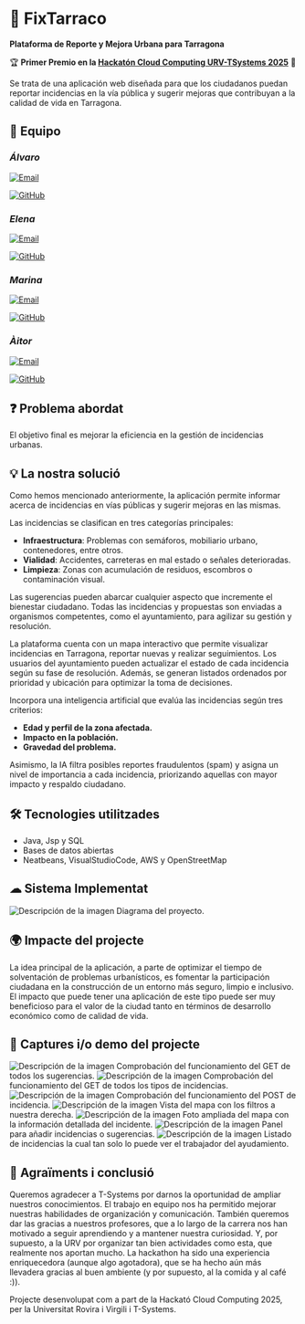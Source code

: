 
# 📌 FixTarraco

**Plataforma de Reporte y Mejora Urbana para Tarragona**

🏆 **Primer Premio en la [Hackatón Cloud Computing URV-TSystems 2025](https://cloudlab.urv.cat/catedracloud/2025/02/17/hackaton-cloud-computing-urv-tsystems-2025-1er-premio/)** 🥇

Se trata de una aplicación web diseñada para que los ciudadanos puedan reportar incidencias en la vía pública y sugerir mejoras que contribuyan a la calidad de vida en Tarragona.

## 👥 Equipo

### *Álvaro*

[![Email](https://img.shields.io/badge/Email-<alvaro.lucas@estudiants.urv.cat>-blue)](mailto:<alvaro.lucas@estudiants.urv.cat>)

[![GitHub](https://img.shields.io/badge/GitHub-<Alvar258>-black?logo=github)](https://github.com/<Alvar258>)

### *Elena* 

[![Email](https://img.shields.io/badge/Email-<elena.diez@estudiants.urv.cat>-blue)](mailto:<elena.diez@estudiants.urv.cat>)

[![GitHub](https://img.shields.io/badge/GitHub-<eleniitaa8>-black?logo=github)](https://github.com/<eleniitaa8>)

### *Marina*

[![Email](https://img.shields.io/badge/Email-<marina.oteiza@estudints.urv.cat>-blue)](mailto:<adreca-correu3>)

[![GitHub](https://img.shields.io/badge/GitHub-<MarinaOteiza>-black?logo=github)](https://github.com/<MarinaOteiza>)

### *Àitor*  

[![Email](https://img.shields.io/badge/Email-<aitor.olivares@estudints.urv.cat>-blue)](mailto:<aitor.olivares@gmail.com>)

[![GitHub](https://img.shields.io/badge/GitHub-<AitorPeseta>-black?logo=github)](https://github.com/<AitorPeseta>)

## ❓ Problema abordat

El objetivo final es mejorar la eficiencia en la gestión de incidencias urbanas.

## 💡 La nostra solució

Como hemos mencionado anteriormente, la aplicación permite informar acerca de incidencias en vías públicas y sugerir mejoras en las mismas. 

Las incidencias se clasifican en tres categorías principales:

- **Infraestructura**: Problemas con semáforos, mobiliario urbano, contenedores, entre otros.
- **Vialidad**: Accidentes, carreteras en mal estado o señales deterioradas.
- **Limpieza**: Zonas con acumulación de residuos, escombros o contaminación visual.

Las sugerencias pueden abarcar cualquier aspecto que incremente el bienestar ciudadano. Todas las incidencias y propuestas son enviadas a organismos competentes, como el ayuntamiento, para agilizar su gestión y resolución.

La plataforma cuenta con un mapa interactivo que permite visualizar incidencias en Tarragona, reportar nuevas y realizar seguimientos. Los usuarios del ayuntamiento pueden actualizar el estado de cada incidencia según su fase de resolución. Además, se generan listados ordenados por prioridad y ubicación para optimizar la toma de decisiones.

Incorpora una inteligencia artificial que evalúa las incidencias según tres criterios:

- **Edad y perfil de la zona afectada.**
- **Impacto en la población.**
- **Gravedad del problema.**

Asimismo, la IA filtra posibles reportes fraudulentos (spam) y asigna un nivel de importancia a cada incidencia, priorizando aquellas con mayor impacto y respaldo ciudadano.

## 🛠 Tecnologies utilitzades

- Java, Jsp y SQL
- Bases de datos abiertas
- Neatbeans, VisualStudioCode, AWS y OpenStreetMap 

## ☁ Sistema Implementat

![Descripción de la imagen](https://github.com/Alvar258/KernelPanic/blob/main/Diagrama_Uno.png?raw=true)
Diagrama del proyecto.

## 🌍 Impacte del projecte

La idea principal de la aplicación, a parte de optimizar el tiempo de solventación de problemas urbanísticos, es fomentar la participación ciudadana en la construcción de un entorno más seguro, limpio e inclusivo. El impacto que puede tener una aplicación de este tipo puede ser muy beneficioso para el valor de la ciudad tanto en términos de desarrollo económico como  de calidad de vida.

## 📸 Captures i/o demo del projecte

![Descripción de la imagen](https://github.com/Alvar258/KernelPanic/blob/main/get_sugerencia.png?raw=true)
Comprobación del funcionamiento del GET de todos los sugerencias.
![Descripción de la imagen](https://github.com/Alvar258/KernelPanic/blob/main/get_types.png?raw=true)
Comprobación del funcionamiento del GET de todos los tipos de incidencias.
![Descripción de la imagen](https://github.com/Alvar258/KernelPanic/blob/main/post_incidencia.png?raw=true)
Comprobación del funcionamiento del POST de incidencia. 
![Descripción de la imagen](https://github.com/Alvar258/KernelPanic/blob/main/Mapa_Filtres.jpg?raw=true)
Vista del mapa con los filtros a nuestra derecha.
![Descripción de la imagen](https://github.com/Alvar258/KernelPanic/blob/main/Mapa_Likes.jpg?raw=true)
Foto ampliada del mapa con la información detallada del incidente.
![Descripción de la imagen](https://github.com/Alvar258/KernelPanic/blob/main/A%C3%B1adir_Incidencia_sugerencia.jpg?raw=true)
Panel para añadir incidencias o sugerencias. 
![Descripción de la imagen](https://github.com/Alvar258/KernelPanic/blob/main/Listado_de_incidencias.jpg?raw=true)
Listado de incidencias la cual tan solo lo puede ver el trabajador del ayudamiento. 


## 🙌 Agraïments i conclusió

Queremos agradecer a T-Systems por darnos la oportunidad de ampliar nuestros conocimientos. El trabajo en equipo nos ha permitido mejorar nuestras habilidades de organización y comunicación. También queremos dar las gracias a nuestros profesores, que a lo largo de la carrera nos han motivado a seguir aprendiendo y a mantener nuestra curiosidad. Y, por supuesto, a la URV por organizar tan bien actividades como esta, que realmente nos aportan mucho. La hackathon ha sido una experiencia enriquecedora (aunque algo agotadora), que se ha hecho aún más llevadera gracias al buen ambiente (y por supuesto, al la comida y al café :)).

Projecte desenvolupat com a part de la Hackató Cloud Computing 2025, per la Universitat Rovira i Virgili i T-Systems.


